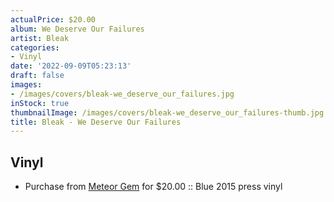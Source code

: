 ```yaml
---
actualPrice: $20.00
album: We Deserve Our Failures
artist: Bleak
categories:
- Vinyl
date: '2022-09-09T05:23:13'
draft: false
images:
- /images/covers/bleak-we_deserve_our_failures.jpg
inStock: true
thumbnailImage: /images/covers/bleak-we_deserve_our_failures-thumb.jpg
title: Bleak - We Deserve Our Failures
---
```


## Vinyl
* Purchase from [Meteor Gem](https://meteor-gem.com/products/bleak-we-deserve-our-failures-lp) for $20.00 :: Blue 2015 press vinyl
